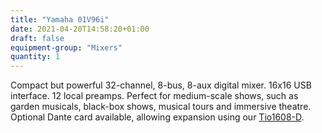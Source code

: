 ```yaml
---
title: "Yamaha 01V96i"
date: 2021-04-20T14:58:20+01:00
draft: false
equipment-group: "Mixers"
quantity: 1
---
```


Compact but powerful 32-channel, 8-bus, 8-aux digital mixer. 16x16 USB interface. 12 local preamps. Perfect for medium-scale shows, such as garden musicals, black-box shows, musical tours and immersive theatre. Optional Dante card available, allowing expansion using our [Tio1608-D](../tio1608-d).